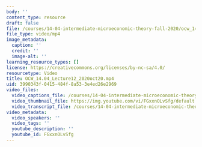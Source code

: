 ```yaml
---
body: ''
content_type: resource
draft: false
file: /courses/14-04-intermediate-microeconomic-theory-fall-2020/ocw_1404_lecture12_2020oct20_360p_16_9.mp4
file_type: video/mp4
image_metadata:
  caption: ''
  credit: ''
  image-alt: ''
learning_resource_types: []
license: https://creativecommons.org/licenses/by-nc-sa/4.0/
resourcetype: Video
title: OCW_14.04_Lecture12_2020oct20.mp4
uid: 3990343f-0415-484f-8a53-3e4ed26e2969
video_files:
  video_captions_file: /courses/14-04-intermediate-microeconomic-theory-fall-2020/18TEn4EJRgMUe9ZZW4kt4VFEH5xo4hQTr_transcript.webvtt
  video_thumbnail_file: https://img.youtube.com/vi/FGxxnOLvSfg/default.jpg
  video_transcript_file: /courses/14-04-intermediate-microeconomic-theory-fall-2020/18TEn4EJRgMUe9ZZW4kt4VFEH5xo4hQTr_transcript.pdf
video_metadata:
  video_speakers: ''
  video_tags: ''
  youtube_description: ''
  youtube_id: FGxxnOLvSfg
---
```

